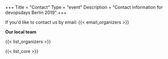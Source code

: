 +++
Title = "Contact"
Type = "event"
Description = "Contact information for devopsdays Berlin 2019"
+++

If you'd like to contact us by email: {{< email_organizers >}}

**Our local team**

{{< list_organizers >}}


{{< list_core >}}
